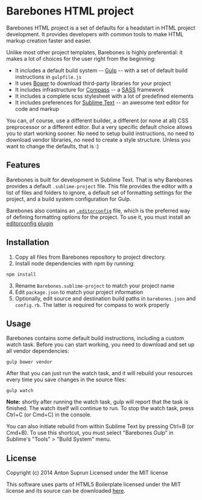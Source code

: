 # Barebones HTML project
Barebones HTML project is a set of defaults for a headstart in HTML project
development. It provides developers with common tools to make HTML markup
creation faster and easier.

Unlike most other project templates, Barebones is highly preferential: it makes
a lot of choices for the user right from the beginning:

- It includes a default build system -- [Gulp](http://gulpjs.com/) -- with a set
  of default build instructions in `gulpfile.js`
- It uses [Bower](http://bower.io/) to download third-party libraries for your
  project
- It includes infrastructure for [Compass](http://compass-style.org/) --
  a [SASS](http://sass-lang.com/) framework
- It includes a complete scss stylesheet with a lot of predefined elements
- It includes preferences for [Sublime Text](http://www.sublimetext.com/) --
  an awesome text editor for code and markup

You can, of course, use a different builder, a different (or none at all) CSS
preprocessor or a different editor. But a very specific default choice allows
you to start working sooner. No need to setup build instructions, no need to
download vendor libraries, no need to create a style structure. Unless you want
to change the defaults, that is :)

## Features
Barebones is built for development in Sublime Text. That is why Barebones
provides a default `.sublime-project` file. This file provides the editor with
a list of files and folders to ignore, a default set of formatting settings
for the project, and a build system configuration for Gulp.

Barebones also contains an [`.editorconfig`](http://editorconfig.org/) file,
which is the preferred way of defining formatting options for the project. To
use it, you must install an [editorconfig plugin](http://editorconfig.org/#download)

## Installation
1. Copy all files from Barebones repository to project directory.
2. Install node dependencies with npm by running:

```npm install```

3. Rename `Barebones.sublime-project` to match your project name
4. Edit `package.json` to match your project information
5. Optionally, edit source and destination build paths in `barebones.json` and
   `config.rb`. The latter is required for compass to work properly

## Usage
Barebones contains some default build instructions, including a custom watch
task. Before you can start working, you need to download and set up all vendor
dependencies:

```gulp bower vendor```

After that you can just run the watch task, and it will rebuild your resources
every time you save changes in the source files:

```gulp watch```

**Note:** shortly after running the watch task, gulp will report that the task
is finished. The watch itself will continue to run. To stop the watch task,
press Ctrl+C (or Cmd+C) in the console.

You can also initiate rebuild from within Sublime Text by pressing Ctrl+B (or Cmd+B).
To use this shortcut, you must select "Barebones Gulp" in Sublime's
"Tools" > "Build System" menu.

## License
Copyright (c) 2014 Anton Suprun
Licensed under the MIT license

This software uses parts of HTML5 Boilerplate licensed under the MIT license
and its source can be downloaded [here](https://github.com/h5bp/html5-boilerplate).
